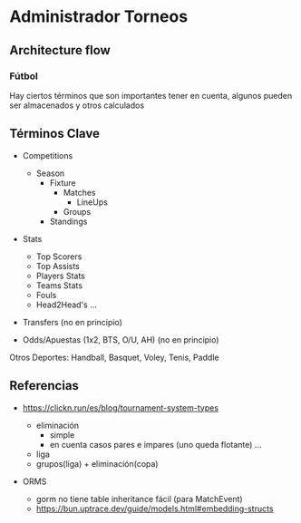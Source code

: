# Administrador Torneos

## Architecture flow

<!-- https://github.com/sklinkert/go-ddd/blob/master/internal/application/interfaces/product_service.go -->

### Fútbol
Hay ciertos términos que son importantes tener en cuenta, algunos pueden ser almacenados y otros calculados

## Términos Clave

- Competitions 
    - Season
        - Fixture
            - Matches
                - LineUps
            - Groups
        - Standings
            

- Stats
    - Top Scorers
    - Top Assists
    - Players Stats
    - Teams Stats
    - Fouls
    - Head2Head's
    ...

- Transfers (no en principio)

- Odds/Apuestas (1x2, BTS, O/U, AH) (no en principio)

Otros Deportes: Handball, Basquet, Voley, Tenis, Paddle

## Referencias

-  https://clickn.run/es/blog/tournament-system-types
    - eliminación
        - simple
        - en cuenta casos pares e impares (uno queda flotante)
        ...
    - liga
    - grupos(liga) + eliminación(copa)


- ORMS
    - gorm no tiene table inheritance fácil (para MatchEvent)
    - https://bun.uptrace.dev/guide/models.html#embedding-structs